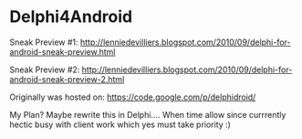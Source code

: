 Delphi4Android
==============

Sneak Preview #1: http://lenniedevilliers.blogspot.com/2010/09/delphi-for-android-sneak-preview.html

Sneak Preview #2: http://lenniedevilliers.blogspot.com/2010/09/delphi-for-android-sneak-preview-2.html

Originally was hosted on: https://code.google.com/p/delphidroid/

My Plan? Maybe rewrite this in Delphi.... When time allow since currrently hectic busy with client work which yes must take priority :)
